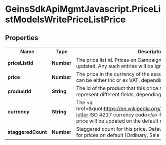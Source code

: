# GeinsSdkApiMgmtJavascript.PriceListModelsWritePriceListPrice

## Properties

Name | Type | Description | Notes
------------ | ------------- | ------------- | -------------
**priceListId** | **Number** | The price list id.    Prices on Campaign price lists can not be updated. Any such entries will be ignored. | [optional] 
**price** | **Number** | The price in the currency of the associated price list.    This value can be either inc or ex VAT, depending on configuration. | [optional] 
**productId** | **String** | The id of the product that this price applies to.    This value can represent different fields, depending on configuration. | [optional] 
**currency** | **String** | The &lt;a href&#x3D;\&quot;https://en.wikipedia.org/wiki/ISO_4217\&quot;&gt;3-letter ISO 4217 currency code&lt;/a&gt; for this price.    If ommitted the price will be updated on the default market. | [optional] 
**staggeredCount** | **Number** | Staggered count for this price. Defaults to 1.    This field is ignored for prices on default (Ordinary, Sale and Campaign) price lists. | [optional] 


